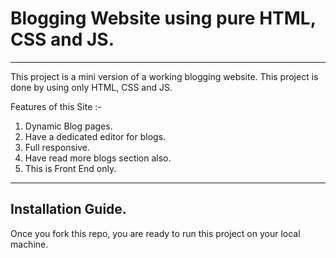 # Blogging Website using pure HTML, CSS and JS.

***

This project is a mini version of a working blogging website. This project is done by using only HTML, CSS and JS.

Features of this Site :-
  1. Dynamic Blog pages.
  2. Have a dedicated editor for blogs.
  3. Full responsive.
  4. Have read more blogs section also.
  5. This is Front End only.


***

## Installation Guide.

Once you fork this repo, you are ready to run this project on your local machine.
